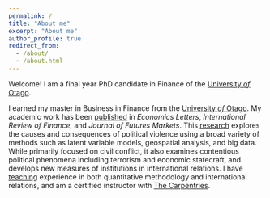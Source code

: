 ```yaml
---
permalink: /
title: "About me"
excerpt: "About me"
author_profile: true
redirect_from: 
  - /about/
  - /about.html
---
```


Welcome! I am a final year PhD candidate in Finance of the [University *of* Otago](https://www.otago.ac.nz/). 

I earned my master in Business in Finance from the
[University *of* Otago](https://www.otago.ac.nz/).
My academic work has been [published](publications) in
*Economics Letters*, *International Review of Finance*, and *Journal of Futures Markets*. This [research](research) explores the causes and
consequences of political violence using a broad variety of methods such as
latent variable models, geospatial analysis, and big data. While primarily
focused on civil conflict, it also examines contentious political phenomena
including terrorism and economic statecraft, and develops new measures of
institutions in international relations. I have [teaching](teaching) experience
in both quantitative methodology and international relations, and am a certified
instructor with [The Carpentries](https://carpentries.org).
